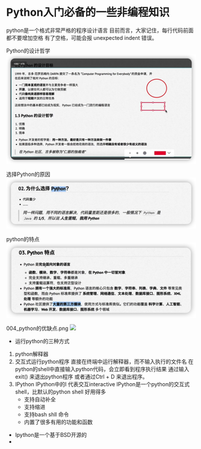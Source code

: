 # Python入门必备的一些非编程知识


python是一个格式非常严格的程序设计语言
目前而言，大家记住，每行代码前面都不要增加空格
有了空格，可能会报 unexpected indent 错误。 


Python的设计哲学
<img src="./pic/001_python的设计哲学.png">

选择Python的原因
<img src="./pic/002_为什么选择Python.png">

python的特点
<img src="./pic/003_python的特点.png">

004_python的优缺点.png
<img src="004_python的优缺点.png">


* 运行python的三种方式
1. python解释器
2. 交互式运行python程序
   直接在终端中运行解释器，而不输入执行的文件名
   在python的shell中直接输入python代码，会立即看到程序执行结果
   通过输入 exit() 来退出python程序 或者通过Ctrl + D 来退出程序。 
3. IPython 
   IPython中的I 代表交互interactive 
   IPython是一个python的交互式shell，比默认的python shell 好用得多
   * 支持自动补全
   * 支持缩进
   * 支持bash shll 命令
   * 内置了很多有用的功能和函数
 * Ipython是一个基于BSD开源的
 * 



